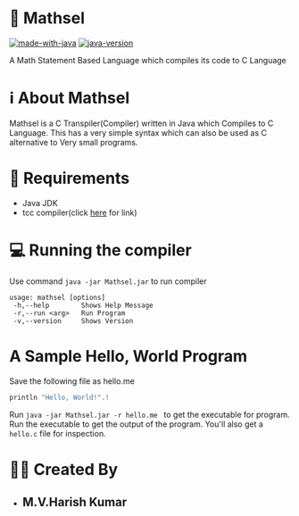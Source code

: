 # 🔢 Mathsel 
[![made-with-java](https://img.shields.io/badge/Made%20with-Java-orange?&logo=java&logoColor=white)](https://www.oracle.com/in/java/)
[![java-version](https://img.shields.io/badge/Java-v16.0.1-orange)](https://www.ruby-lang.org)

A Math Statement Based Language which compiles its code to C Language

# ℹ About Mathsel
Mathsel is a C Transpiler(Compiler) written in Java which Compiles to C Language. This has a very 
simple syntax which can also be used as C alternative to Very small programs.

# 📃 Requirements
- Java JDK
- tcc compiler(click [here](https://bellard.org/tcc/) for link)

# 💻 Running the compiler
Use command ```java -jar Mathsel.jar``` to run compiler
```
usage: mathsel [options]
 -h,--help        Shows Help Message
 -r,--run <arg>   Run Program
 -v,--version     Shows Version
```
# A Sample Hello, World Program
Save the following file as hello.me
``` c
println "Hello, World!".!
```
Run ```java -jar Mathsel.jar -r hello.me ``` to get the executable for program. Run the executable to get the output of the program. You'll also get a ```hello.c``` file for inspection.

# 👨‍💻 Created By
- ## M.V.Harish Kumar
